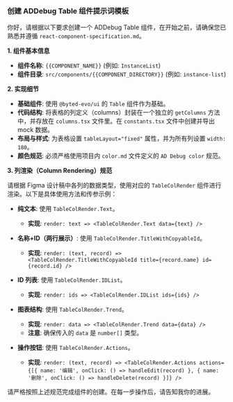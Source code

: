 ### 创建 ADDebug Table 组件提示词模板

你好，请根据以下要求创建一个 ADDebug Table 组件，在开始之前，请确保您已熟悉并遵循 `react-component-specification.md`。

**1. 组件基本信息**

*   **组件名称**: `{{COMPONENT_NAME}}` (例如: `InstanceList`)
*   **组件目录**: `src/components/{{COMPONENT_DIRECTORY}}` (例如: `instance-list`)

**2. 实现细节**

*   **基础组件**: 使用 `@byted-evo/ui` 的 `Table` 组件作为基础。
*   **代码结构**: 将表格的列定义（columns）封装在一个独立的 `getColumns` 方法中，并存放在 `columns.tsx` 文件里。在 `constants.tsx` 文件中创建并导出 mock 数据。
*   **布局与样式**: 为表格设置 `tableLayout="fixed"` 属性，并为所有列设置 `width: 180`。
*   **颜色规范**: 必须严格使用项目内 `color.md` 文件定义的 `AD Debug color` 规范。

**3. 列渲染（Column Rendering）规范**

请根据 Figma 设计稿中各列的数据类型，使用对应的 `TableColRender` 组件进行渲染。以下是具体使用方法和传参示例：

*   **纯文本**: 使用 `TableColRender.Text`。
    *   **实现**: `render: text => <TableColRender.Text data={text} />`

*   **名称+ID（两行展示）**: 使用 `TableColRender.TitleWithCopyableId`。
    *   **实现**: `render: (text, record) => <TableColRender.TitleWithCopyableId title={record.name} id={record.id} />`

*   **ID 列表**: 使用 `TableColRender.IDList`。
    *   **实现**: `render: ids => <TableColRender.IDList ids={ids} />`

*   **图表结构**: 使用 `TableColRender.Trend`。
    *   **实现**: `render: data => <TableColRender.Trend data={data} />`
    *   **注意**: 确保传入的 `data` 是 `number[]` 类型。

*   **操作按钮**: 使用 `TableColRender.Actions`。
    *   **实现**: `render: (text, record) => <TableColRender.Actions actions={[{ name: '编辑', onClick: () => handleEdit(record) }, { name: '删除', onClick: () => handleDelete(record) }]} />`

请严格按照上述规范完成组件的创建。在每一步操作后，请告知我你的进展。
